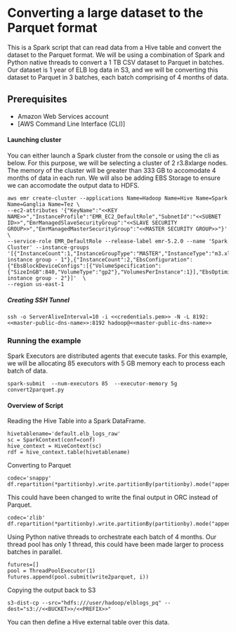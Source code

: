 # Converting a large dataset to the Parquet format

This is a Spark script that can read data from a Hive table and convert the dataset to the Parquet format. We will be using a combination of Spark and Python native threads to convert a 1 TB CSV dataset to Parquet in batches. Our dataset is 1 year of ELB log data in S3, and we will be converting this dataset to Parquet in 3 batches, each batch comprising of 4 months of data.

## Prerequisites
- Amazon Web Services account
- [AWS Command Line Interface (CLI)]

#### Launching cluster

You can either launch a Spark cluster from the console or using the cli as below. For this purpose, we will be selecting a cluster of 2 r3.8xlarge nodes. The memory of the cluster will be greater than 333 GB to accomodate 4 months of data in each run. We will also be adding EBS Storage to ensure we can accomodate the output data to HDFS.

```
aws emr create-cluster --applications Name=Hadoop Name=Hive Name=Spark Name=Ganglia Name=Tez \
--ec2-attributes '{"KeyName":"<<KEY NAME>>","InstanceProfile":"EMR_EC2_DefaultRole","SubnetId":"<<SUBNET ID>>","EmrManagedSlaveSecurityGroup":"<<SLAVE SECURITY GROUP>>","EmrManagedMasterSecurityGroup":"<<MASTER SECURITY GROUP>>"}'  \
--service-role EMR_DefaultRole --release-label emr-5.2.0 --name 'Spark Cluster' --instance-groups '[{"InstanceCount":1,"InstanceGroupType":"MASTER","InstanceType":"m3.xlarge","Name":"Master instance group - 1"},{"InstanceCount":2,"EbsConfiguration":{"EbsBlockDeviceConfigs":[{"VolumeSpecification":{"SizeInGB":840,"VolumeType":"gp2"},"VolumesPerInstance":1}],"EbsOptimized":true},"InstanceGroupType":"CORE","InstanceType":"r3.8xlarge","Name":"Core instance group - 2"}]'  \
--region us-east-1
```

##### Creating SSH Tunnel
```
ssh -o ServerAliveInterval=10 -i <<credentials.pem>> -N -L 8192:<<master-public-dns-name>>:8192 hadoop@<<master-public-dns-name>>
```

### Running the example
Spark Executors are distributed agents that execute tasks. For this example, we will be allocating 85 executors with 5 GB memory each to process each batch of data.
```
spark-submit  --num-executors 85  --executor-memory 5g convert2parquet.py
```

#### Overview of Script
Reading the Hive Table into a Spark DataFrame.
```
hivetablename='default.elb_logs_raw'
sc = SparkContext(conf=conf)
hive_context = HiveContext(sc)
rdf = hive_context.table(hivetablename)
```

Converting to Parquet
```
codec='snappy'
df.repartition(*partitionby).write.partitionBy(partitionby).mode("append").parquet(output,compression=codec)
```

This could have been changed to write the final output in ORC instead of Parquet.
```
codec='zlib'
df.repartition(*partitionby).write.partitionBy(partitionby).mode("append").orc(output,compression=codec)
```

Using Python native threads to orchestrate each batch of 4 months. Our thread pool has only 1 thread, this could have been made larger to process batches in parallel.
```
futures=[]
pool = ThreadPoolExecutor(1)
futures.append(pool.submit(write2parquet, i))

```

Copying the output back to S3
```
s3-dist-cp --src="hdfs:///user/hadoop/elblogs_pq" --dest="s3://<<BUCKET>>/<<PREFIX>>" 
```
You can then define a Hive external table over this data.


